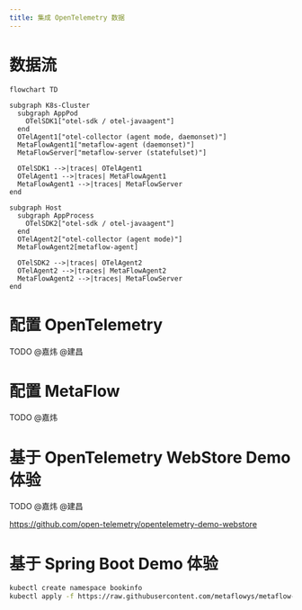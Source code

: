 ```yaml
---
title: 集成 OpenTelemetry 数据
---
```


# 数据流

```mermaid
flowchart TD

subgraph K8s-Cluster
  subgraph AppPod
    OTelSDK1["otel-sdk / otel-javaagent"]
  end
  OTelAgent1["otel-collector (agent mode, daemonset)"]
  MetaFlowAgent1["metaflow-agent (daemonset)"]
  MetaFlowServer["metaflow-server (statefulset)"]

  OTelSDK1 -->|traces| OTelAgent1
  OTelAgent1 -->|traces| MetaFlowAgent1
  MetaFlowAgent1 -->|traces| MetaFlowServer
end

subgraph Host
  subgraph AppProcess
    OTelSDK2["otel-sdk / otel-javaagent"]
  end
  OTelAgent2["otel-collector (agent mode)"]
  MetaFlowAgent2[metaflow-agent]

  OTelSDK2 -->|traces| OTelAgent2
  OTelAgent2 -->|traces| MetaFlowAgent2
  MetaFlowAgent2 -->|traces| MetaFlowServer
end
```

# 配置 OpenTelemetry

TODO @嘉炜 @建昌

# 配置 MetaFlow

TODO @嘉炜

# 基于 OpenTelemetry WebStore Demo 体验

TODO @嘉炜 @建昌

https://github.com/open-telemetry/opentelemetry-demo-webstore

# 基于 Spring Boot Demo 体验

```bash
kubectl create namespace bookinfo
kubectl apply -f https://raw.githubusercontent.com/metaflowys/metaflow-demo/main/sb-jaeger-tracing-demo/sb-jaeger-tracing-otel-demo.yaml
```

